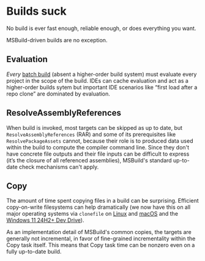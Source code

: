 # Builds suck

No build is ever fast enough, reliable enough, or does everything you want.

MSBuild-driven builds are no exception.

## Evaluation

*Every* [batch build]() (absent a higher-order build system) must evaluate every project in the scope of the build. IDEs can cache evaluation and act as a higher-order builds sytem but important IDE scenarios like “first load after a repo clone” are dominated by evaluation.

## ResolveAssemblyReferences

When build is invoked, most targets can be skipped as up to date, but `ResolveAssemblyReferences` (RAR) and some of its prerequisites like `ResolvePackageAssets` cannot, because their role is to produced data used within the build to compute the compiler command line. Since they don't have concrete file outputs and their file inputs can be difficult to express (it’s the closure of all referenced assemblies), MSBuild's standard up-to-date check mechanisms can't apply.

## Copy

The amount of time spent copying files in a build can be surprising. Efficient copy-on-write filesystems can help dramatically (we now have this on all major operating systems via `clonefile` on [Linux]() and [macOS]() and the [Windows 11 24H2+ Dev Drive]()).

As an implementation detail of MSBuild's common copies, the targets are generally not incremental, in favor of fine-grained incrementality within the Copy task itself. This means that Copy task time can be nonzero even on a fully up-to-date build.

